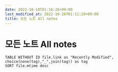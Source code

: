 ```yaml
---
date: 2022-10-10T01:16:28+09:00
last_modified_at: 2022-10-26T01:11:29+09:00
title: 모든 노트 All notes
---
```

# 모든 노트 All notes

```dataview
TABLE WITHOUT ID file.link as "Recently Modified", choice(none(tag),"_",join(tag)) as tag
SORT file.mtime desc
```